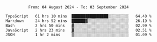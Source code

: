 <div align="center">
<p style="text-align: center;">
<!--START_SECTION:waka-->

```txt
From: 04 August 2024 - To: 03 September 2024

TypeScript   61 hrs 10 mins  ████████████████░░░░░░░░░   64.40 %
Markdown     24 hrs 52 mins  ██████▓░░░░░░░░░░░░░░░░░░   26.19 %
Bash         2 hrs 50 mins   ▓░░░░░░░░░░░░░░░░░░░░░░░░   02.99 %
JavaScript   2 hrs 23 mins   ▓░░░░░░░░░░░░░░░░░░░░░░░░   02.51 %
JSON         1 hr 2 mins     ▒░░░░░░░░░░░░░░░░░░░░░░░░   01.09 %
```

<!--END_SECTION:waka-->
</p>
</div>
